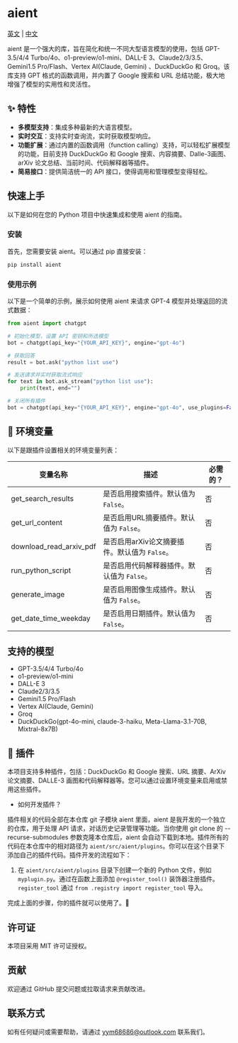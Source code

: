 # aient

[英文](./README.md) | [中文](./README_CN.md)

aient 是一个强大的库，旨在简化和统一不同大型语言模型的使用，包括 GPT-3.5/4/4 Turbo/4o、o1-preview/o1-mini、DALL-E 3、Claude2/3/3.5、Gemini1.5 Pro/Flash、Vertex AI(Claude, Gemini) 、DuckDuckGo 和 Groq。该库支持 GPT 格式的函数调用，并内置了 Google 搜索和 URL 总结功能，极大地增强了模型的实用性和灵活性。

## ✨ 特性

- **多模型支持**：集成多种最新的大语言模型。
- **实时交互**：支持实时查询流，实时获取模型响应。
- **功能扩展**：通过内置的函数调用（function calling）支持，可以轻松扩展模型的功能，目前支持 DuckDuckGo 和 Google 搜索、内容摘要、Dalle-3画图、arXiv 论文总结、当前时间、代码解释器等插件。
- **简易接口**：提供简洁统一的 API 接口，使得调用和管理模型变得轻松。

## 快速上手

以下是如何在您的 Python 项目中快速集成和使用 aient 的指南。

### 安装

首先，您需要安装 aient。可以通过 pip 直接安装：

```bash
pip install aient
```

### 使用示例

以下是一个简单的示例，展示如何使用 aient 来请求 GPT-4 模型并处理返回的流式数据：

```python
from aient import chatgpt

# 初始化模型，设置 API 密钥和所选模型
bot = chatgpt(api_key="{YOUR_API_KEY}", engine="gpt-4o")

# 获取回答
result = bot.ask("python list use")

# 发送请求并实时获取流式响应
for text in bot.ask_stream("python list use"):
    print(text, end="")

# 关闭所有插件
bot = chatgpt(api_key="{YOUR_API_KEY}", engine="gpt-4o", use_plugins=False)
```

## 🍃 环境变量

以下是跟插件设置相关的环境变量列表：

| 变量名称 | 描述 | 必需的？ |
|---------------|-------------|-----------|
| get_search_results | 是否启用搜索插件。默认值为 `False`。 | 否 |
| get_url_content | 是否启用URL摘要插件。默认值为 `False`。 | 否 |
| download_read_arxiv_pdf | 是否启用arXiv论文摘要插件。默认值为 `False`。 | 否 |
| run_python_script | 是否启用代码解释器插件。默认值为 `False`。 | 否 |
| generate_image | 是否启用图像生成插件。默认值为 `False`。 | 否 |
| get_date_time_weekday | 是否启用日期插件。默认值为 `False`。 | 否 |

## 支持的模型

- GPT-3.5/4/4 Turbo/4o
- o1-preview/o1-mini
- DALL-E 3
- Claude2/3/3.5
- Gemini1.5 Pro/Flash
- Vertex AI(Claude, Gemini)
- Groq
- DuckDuckGo(gpt-4o-mini, claude-3-haiku, Meta-Llama-3.1-70B, Mixtral-8x7B)

## 🧩 插件

本项目支持多种插件，包括：DuckDuckGo 和 Google 搜索、URL 摘要、ArXiv 论文摘要、DALLE-3 画图和代码解释器等。您可以通过设置环境变量来启用或禁用这些插件。

- 如何开发插件？

插件相关的代码全部在本仓库 git 子模块 aient 里面，aient 是我开发的一个独立的仓库，用于处理 API 请求，对话历史记录管理等功能。当你使用 git clone 的 --recurse-submodules 参数克隆本仓库后，aient 会自动下载到本地。插件所有的代码在本仓库中的相对路径为 `aient/src/aient/plugins`。你可以在这个目录下添加自己的插件代码。插件开发的流程如下：

1. 在 `aient/src/aient/plugins` 目录下创建一个新的 Python 文件，例如 `myplugin.py`。通过在函数上面添加 `@register_tool()` 装饰器注册插件。`register_tool` 通过 `from .registry import register_tool` 导入。

完成上面的步骤，你的插件就可以使用了。🎉

## 许可证

本项目采用 MIT 许可证授权。

## 贡献

欢迎通过 GitHub 提交问题或拉取请求来贡献改进。

## 联系方式

如有任何疑问或需要帮助，请通过 [yym68686@outlook.com](mailto:yym68686@outlook.com) 联系我们。